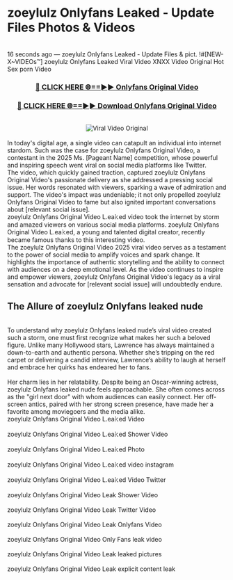 # zoeylulz Onlyfans Leaked - Update Files Photos & Videos 
<br>
16 seconds ago — zoeylulz Onlyfans Leaked - Update Files & pict. !#[NEW-X~VIDEOs™] zoeylulz Onlyfans Leaked Viral Video XNXX Video Original Hot Sex porn Video
<br>
<div align="center">
<h3><a href="http://freeplayer.one?title=zoeylulz&ref=25OR" rel="nofollow">🔴 CLICK HERE 🌐==►► Onlyfans Original Video</a></h3>
<h3><a href="http://freeplayer.one?title=zoeylulz&ref=25OR" rel="nofollow">🔴 CLICK HERE 🌐==►► Download Onlyfans Original Video</a></h3>
<br>
<a href="http://freeplayer.one?title=zoeylulz&ref=25OR" rel="nofollow" data-target="animated-image.originalLink"><img src="https://i.ibb.co.com/xMMVF88/686577567.gif" alt="Viral Video Original" style="max-width: 100%; display: inline-block;" data-target="animated-image.originalImage"></a>
</div>
<br>
In today's digital age, a single video can catapult an individual into internet stardom. Such was the case for zoeylulz Onlyfans Original Video, a contestant in the 2025 Ms. [Pageant Name] competition, whose powerful and inspiring speech went viral on social media platforms like Twitter.
<br>
The video, which quickly gained traction, captured zoeylulz Onlyfans Original Video's passionate delivery as she addressed a pressing social issue. Her words resonated with viewers, sparking a wave of admiration and support. The video's impact was undeniable; it not only propelled zoeylulz Onlyfans Original Video to fame but also ignited important conversations about [relevant social issue].
<br>
zoeylulz Onlyfans Original Video L.ea𝚔ed video took the internet by storm and amazed viewers on various social media platforms. zoeylulz Onlyfans Original Video L.ea𝚔ed, a young and talented digital creator, recently became famous thanks to this interesting video.
<br>
The zoeylulz Onlyfans Original Video 2025 viral video serves as a testament to the power of social media to amplify voices and spark change. It highlights the importance of authentic storytelling and the ability to connect with audiences on a deep emotional level. As the video continues to inspire and empower viewers, zoeylulz Onlyfans Original Video's legacy as a viral sensation and advocate for [relevant social issue] will undoubtedly endure.
<br>
<h2>The Allure of zoeylulz Onlyfans leaked nude</h2>
<br>
To understand why zoeylulz Onlyfans leaked nude’s viral video created such a storm, one must first recognize what makes her such a beloved figure. Unlike many Hollywood stars, Lawrence has always maintained a down-to-earth and authentic persona. Whether she’s tripping on the red carpet or delivering a candid interview, Lawrence’s ability to laugh at herself and embrace her quirks has endeared her to fans.
<br><br>
Her charm lies in her relatability. Despite being an Oscar-winning actress, zoeylulz Onlyfans leaked nude feels approachable. She often comes across as the "girl next door" with whom audiences can easily connect. Her off-screen antics, paired with her strong screen presence, have made her a favorite among moviegoers and the media alike.
<br>
zoeylulz Onlyfans Original Video L.ea𝚔ed Video
<br><br>
zoeylulz Onlyfans Original Video L.ea𝚔ed Shower Video
<br><br>
zoeylulz Onlyfans Original Video L.ea𝚔ed Photo
<br><br>
zoeylulz Onlyfans Original Video L.ea𝚔ed video instagram
<br><br>
zoeylulz Onlyfans Original Video L.ea𝚔ed Video Twitter
<br><br>
zoeylulz Onlyfans Original Video Leak Shower Video
<br><br>
zoeylulz Onlyfans Original Video Leak Twitter Video
<br><br>
zoeylulz Onlyfans Original Video Leak Onlyfans Video
<br><br>
zoeylulz Onlyfans Original Video Only Fans leak video
<br><br>
zoeylulz Onlyfans Original Video Leak leaked pictures
<br><br>
zoeylulz Onlyfans Original Video Leak explicit content leak